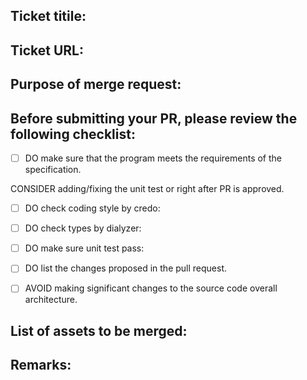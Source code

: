 ## Ticket titile:

## Ticket URL:

## Purpose of merge request:

## Before submitting your PR, please review the following checklist:

- [ ] DO make sure that the program meets the requirements of the specification.

CONSIDER adding/fixing the unit test or right after PR is approved.
- [ ] DO check coding style by credo:

- [ ] DO check types by dialyzer:

- [ ] DO make sure unit test pass:

- [ ] DO list the changes proposed in the pull request.

- [ ] AVOID making significant changes to the source code overall architecture.

## List of assets to be merged:

## Remarks:
